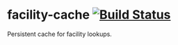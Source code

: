 # facility-cache [![Build Status](https://travis-ci.org/jembi/facility-cache.svg)](https://travis-ci.org/jembi/facility-cache)

Persistent cache for facility lookups.
